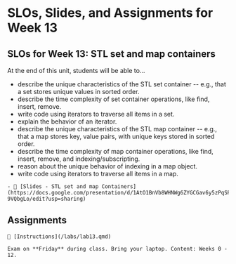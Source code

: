 # SLOs, Slides, and Assignments for Week 13

## SLOs for Week 13: STL set and map containers

At the end of this unit, students will be able to...

- describe the unique characteristics of the STL set container -- e.g., that a set stores unique values in sorted order.
- describe the time complexity of set container operations, like find, insert, remove.
- write code using iterators to traverse all items in a set.
- explain the behavior of an iterator.
- describe the unique characteristics of the STL map container -- e.g., that a map stores key, value pairs, with unique keys stored in sorted order.
- describe the time complexity of map container operations, like find, insert, remove, and indexing/subscripting.
- reason about the unique behavior of indexing in a map object.
- write code using iterators to traverse all items in a map.

```{note} Resources
- 📜 [Slides - STL set and map Containers](https://docs.google.com/presentation/d/1AtO1BnVb8WHNWg6ZYGCGav6y5zPqSPF8G5r-9VQbgLo/edit?usp=sharing)
```

## Assignments

```{attention} Lab 13: The STL set and map Containers
🧪 [Instructions](/labs/lab13.qmd)
```

```{important} Exam 4
Exam on **Friday** during class. Bring your laptop. Content: Weeks 0 - 12.
```
